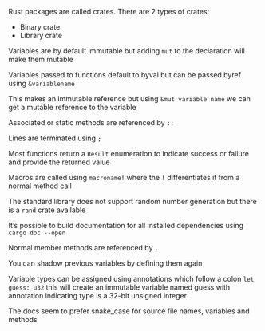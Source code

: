 Rust packages are called crates. There are 2 types of crates:
* Binary crate
* Library crate

Variables are by default immutable but adding `mut` to the declaration will make them mutable

Variables passed to functions default to byval but can be passed byref using `&variablename`

This makes an immutable reference but using  `&mut variable name` we can get a mutable reference to the variable

Associated or static methods are referenced by `::`

Lines are terminated using `;`

Most functions return a `Result` enumeration to indicate success or failure and provide the returned value

Macros are called using `macroname!` where the `!` differentiates it from a normal method call

The standard library does not support random number generation but there is a `rand` crate available

It’s possible to build documentation for all installed dependencies using `cargo doc --open`

Normal member methods are referenced by `.`

You can shadow previous variables by defining them again

Variable types can be assigned using annotations which follow a colon `let guess: u32` this will create an immutable variable named guess with annotation indicating type is a 32-bit unsigned integer

The docs seem to prefer snake_case for source file names, variables and methods
